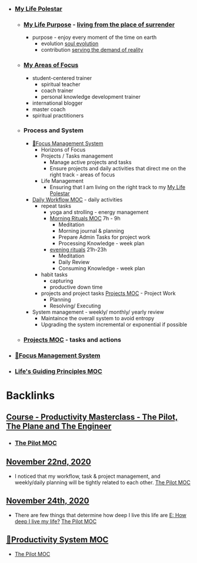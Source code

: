 - ### [My Life Polestar](<My Life Polestar.md>)
    - ### [My Life Purpose](<My Life Purpose.md>) - [living from the place of surrender](<living from the place of surrender.md>) 
        - purpose - enjoy every moment of the time on earth
            - evolution [soul evolution](<soul evolution.md>)
            - contribution [serving the demand of reality](<serving the demand of reality.md>)
    - ### [My Areas of Focus](<My Areas of Focus.md>)
        - student-centered trainer
            - spiritual teacher
            - coach trainer
            - personal knowledge development trainer
        - international blogger
        - master coach
        - spiritual practitioners
    - ### Process and System 
        - [🌱Focus Management System](<🌱Focus Management System.md>)
            - Horizons of Focus
            - Projects / Tasks management
                - Manage active projects and tasks
                - Ensure projects and daily activities that direct me on the right track - areas of focus
            - Life Management
                - Ensuring that I am living on the right track to my [My Life Polestar](<My Life Polestar.md>)
        - [Daily Workflow MOC](<Daily Workflow MOC.md>) - daily activities
            - repeat tasks
                - yoga and strolling - energy management
                - [Morning Rituals MOC](<Morning Rituals MOC.md>) 7h - 9h
                    - Meditation
                    - Morning journal & planning
                    - Prepare Admin Tasks for project work
                    - Processing Knowledge - week plan
                - [evening rituals](<evening rituals.md>) 21h-23h
                    - Meditation
                    - Daily Review
                    - Consuming Knowledge - week plan
            - habit tasks
                - capturing
                - productive down time
            - projects and project tasks [Projects MOC](<Projects MOC.md>) - Project Work
                - Planning
                - Resolving/ Executing
        - System management - weekly/ monthly/ yearly review
            - Maintaince the overall system to avoid entropy
            - Upgrading the system incremental or exponential if possible
    - ### [Projects MOC](<Projects MOC.md>) - tasks and actions
- ### [🌱Focus Management System](<🌱Focus Management System.md>)
- ### [Life's Guiding Principles MOC](<Life's Guiding Principles MOC.md>)

# Backlinks
## [Course - Productivity Masterclass - The Pilot, The Plane and The Engineer](<Course - Productivity Masterclass - The Pilot, The Plane and The Engineer.md>)
- ### [The Pilot MOC](<The Pilot MOC.md>)

## [November 22nd, 2020](<November 22nd, 2020.md>)
- I noticed that my workflow, task & project management, and weekly/daily planning will be tightly related to each other. [The Pilot MOC](<The Pilot MOC.md>)

## [November 24th, 2020](<November 24th, 2020.md>)
- There are few things that determine how deep I live this life are [E: How deep I live my life?](<E: How deep I live my life?.md>) [The Pilot MOC](<The Pilot MOC.md>)

## [🧭Productivity System MOC](<🧭Productivity System MOC.md>)
- [The Pilot MOC](<The Pilot MOC.md>)

